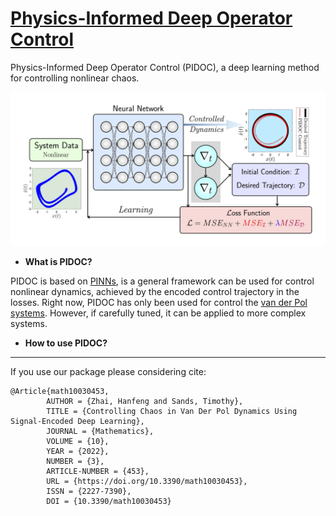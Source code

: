 # [Physics-Informed Deep Operator Control](https://arxiv.org/abs/2112.14707)
Physics-Informed Deep Operator Control (PIDOC), a deep learning method for controlling nonlinear chaos.

![schematic view of Physics-Informed Deep Operator Control](/doc/PINC_schematic.jpg)

* **What is PIDOC?**

PIDOC is based on [PINNs](https://maziarraissi.github.io/PINNs/), is a general framework can be used for control nonlinear dynamics, achieved by the encoded control trajectory in the losses. Right now, PIDOC has only been used for control the [van der Pol systems](https://www.sciencedirect.com/topics/mathematics/van-der-pols-equation). However, if carefully tuned, it can be applied to more complex systems.

* **How to use PIDOC?**

***

If you use our package please considering cite:
~~~
@Article{math10030453,
        AUTHOR = {Zhai, Hanfeng and Sands, Timothy},
        TITLE = {Controlling Chaos in Van Der Pol Dynamics Using Signal-Encoded Deep Learning},
        JOURNAL = {Mathematics},
        VOLUME = {10},
        YEAR = {2022},
        NUMBER = {3},
        ARTICLE-NUMBER = {453},
        URL = {https://doi.org/10.3390/math10030453},
        ISSN = {2227-7390},
        DOI = {10.3390/math10030453}
~~~
